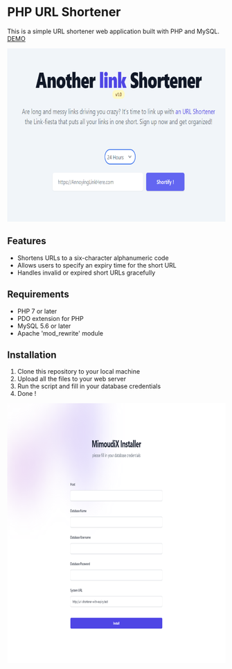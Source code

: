 # PHP URL Shortener

This is a simple URL shortener web application built with PHP and MySQL.
[DEMO](https://shortify.mimoudix.com)

<p align="center">
  <img src="capture.png" height="400" alt="shortify.mimoudix.com"/>
</p>

## Features

- Shortens URLs to a six-character alphanumeric code
- Allows users to specify an expiry time for the short URL
- Handles invalid or expired short URLs gracefully

## Requirements

- PHP 7 or later
- PDO extension for PHP
- MySQL 5.6 or later
- Apache 'mod_rewrite' module

## Installation

1. Clone this repository to your local machine
2. Upload all the files to your web server
3. Run the script and fill in your database credentials
4. Done !

<p align="center">
  <img src="installer.png" height="600" alt="shortify.mimoudix.com"/>
</p>
